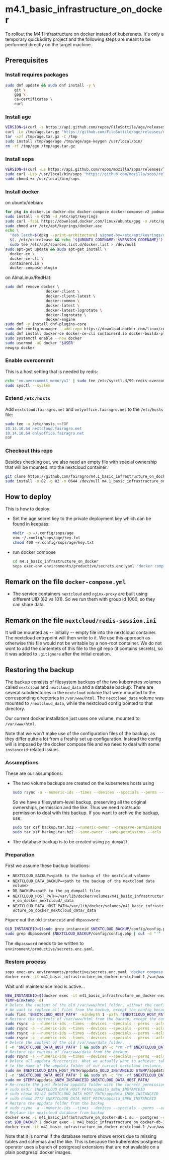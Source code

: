 # m4.1_basic_infrastructure_on_docker

To rollout the M4.1 infrastructure on docker instead of kuberenets.
It's only a temporary quick&dirty project and the following steps are meant to be
performed directly on the target machine.

## Prerequisites

### Install requires packages

```bash
sudo dnf update && sudo dnf install -y \
    git \
    gpg \
    ca-certificates \
    curl
```

### Install age

```bash
VERSION=$(curl -s https://api.github.com/repos/FiloSottile/age/releases/latest | grep tag_name | cut -d '"' -f4)
curl -Lo /tmp/age.tar.gz "https://github.com/FiloSottile/age/releases/download/${VERSION}/age-${VERSION}-linux-amd64.tar.gz"
tar -xzf /tmp/age.tar.gz -C /tmp
sudo install /tmp/age/age /tmp/age/age-keygen /usr/local/bin/
rm -rf /tmp/age /tmp/age.tar.gz
```

### Install sops

```bash
VERSION=$(curl -Ls https://api.github.com/repos/mozilla/sops/releases/latest | grep tag_name | cut -d '"' -f4)
sudo curl -Lso /usr/local/bin/sops "https://github.com/mozilla/sops/releases/download/$VERSION/sops-$VERSION.linux.amd64"
sudo chmod +x /usr/local/bin/sops
```

### Install docker

on ubuntu/debian:

```bash
for pkg in docker.io docker-doc docker-compose docker-compose-v2 podman-docker containerd runc; do sudo apt-get remove $pkg; done
sudo install -m 0755 -d /etc/apt/keyrings
sudo curl -fsSL https://download.docker.com/linux/ubuntu/gpg -o /etc/apt/keyrings/docker.asc
sudo chmod a+r /etc/apt/keyrings/docker.asc
echo \
  "deb [arch=$(dpkg --print-architecture) signed-by=/etc/apt/keyrings/docker.asc] https://download.docker.com/linux/ubuntu \
  $(. /etc/os-release && echo "${UBUNTU_CODENAME:-$VERSION_CODENAME}") stable" | \
  sudo tee /etc/apt/sources.list.d/docker.list > /dev/null
sudo apt-get update && sudo apt-get install \
  docker-ce \
  docker-ce-cli \
  containerd.io \
  docker-compose-plugin
```

on AlmaLinux/RedHat:

```bash
sudo dnf remove docker \
                  docker-client \
                  docker-client-latest \
                  docker-common \
                  docker-latest \
                  docker-latest-logrotate \
                  docker-logrotate \
                  docker-engine
sudo dnf -y install dnf-plugins-core
sudo dnf config-manager --add-repo https://download.docker.com/linux/centos/docker-ce.repo
sudo dnf install docker-ce docker-ce-cli containerd.io docker-buildx-plugin docker-compose-plugin
sudo systemctl enable --now docker
sudo usermod -aG docker "$USER"
newgrp docker
```

### Enable overcommit

This is a host setting that is needed by redis:

```bash
echo 'vm.overcommit_memory=1' | sudo tee /etc/sysctl.d/99-redis-overcommit.conf
sudo sysctl --system
```

### Extend `/etc/hosts`

Add `nextcloud.fairagro.net` and `onlyoffice.fairagro.net` to the `/etc/hosts` file:

```bash
sudo tee -a /etc/hosts <<EOF
10.14.10.64 nextcloud.fairagro.net
10.14.10.64 onlyoffice.fairagro.net
EOF
```

### Checkout this repo

Besides checking out, we also need an empty file with special ownership that
will be mounted into the nextcloud container.

```bash
git clone https://github.com/fairagro/m4.1_basic_infrastructure_on_docker.git
sudo install -o 82 -g 82 -m 0644 /dev/null m4.1_basic_infrastructure_on_docker/nextcloud/redis-session.ini
```

## How to deploy

This is how to deploy:

* Set the age secret key to the private deployment key which can be
  found in keepass:

  ```bash
  mkdir -p ~/.config/sops/age
  vim ~/.config/sops/age/key.txt
  chmod 400 ~/.config/sops/age/key.txt
  ```

* run docker compose

  ```bash
  cd m4.1_basic_infrastructure_on_docker
  sops exec-env environments/productive/secrets.enc.yaml 'docker compose up -d'
  ```

## Remark on the file `docker-compose.yml`

* The service containers `nextcloud` and `nginx-proxy` are built using different
  UID (82 vs 101). So we run them with group id 1000, so they can share data.

## Remark on the file `nextcloud/redis-session.ini`

It will be mounted as -- initially -- empty file into the nextcloud container.
The nextcloud entrypoint will then write to it. We use this approach as otherwise
this file would not be writable by a non-root container. We do not wont to add the
contentets of this file to the git repo (it contains secrets), so it was added to
`.gitignore` after the initial creation.

## Restoring the backup

The backup consists of filesystem backups of the two kubernetes volumes called
`nextcloud` and `nextcloud_data` and a database backup.
There are several subdirectories in the `nextcloud` volume that were mounted to
the corresponding directories in `/var/www/html`. The `nextcloud_data` volume was
mounted to `/nextcloud_data`, while the nextcloud config pointed to that directory.

Our current docker installation just uses one volume, mounted to `/var/www/html`.

Note that we won't make use of the configuration files of the backup, as they differ
quite a lot from a freshly set up configuration. Instead the config will is imposed
by the docker compose file and we need to deal with some `instanceid`-related issues.

### Assumptions

These are our assumptions:

* The two volume backups are created on the kubernetes hosts using

  ```bash
  sudo rsync -a --numeric-ids --times --devices --specials --perms --acls --xattrs ...
  ```

  So we have a filesystem-level backup, preserving all the original ownerships, permission
  and the like. Thus we need root/sudo permission to deal with this backup.
  If you want to archive the backup, use:

  ```bash
  sudo tar czf backup.tar.bz2 --numeric-owner --preserve-permissions --acls --xattrs backup_folder
  sudo tar xzf backup.tar.bz2 --same-owner --same-permissions --acls --xattrs
  ```

* The database backup is to be created using `pg_dumpall`.

### Preparation

First we assume these backup locations:

* `NEXTCLOUD_BACKUP=<path to the backup of the nextcloud volume>`
* `NEXTCLOUD_DATA_BACKUP=<path to the backup of the nextcloud data volume>`
* `DB_BACKUP=<path to the pg_dumpall file>`
* `NEXTCLOUD_HOST_PATH=/var/lib/docker/volumes/m41_basic_infrastructure_on_docker_nextcloud/_data`
* `NEXTCLOUD_DATA_HOST_PATH=/var/lib/docker/volumes/m41_basic_infrastructure_on_docker_nextcloud_data/_data`

Figure out the old `instanceid` and `dbpassword`:

```bash
OLD_INSTANCEID=$(sudo grep instanceid $NEXTCLOUD_BACKUP/config/config.php | cut -d "'" -f 4)
sudo grep dbpassword $NEXTCLOUD_BACKUP/config/config.php | cut -d "'" -f 4
```

The `dbpassword` needs to be written to `environment/productive/secrets.enc.yaml`.

### Restore process

```bash
sops exec-env environments/productive/secrets.enc.yaml 'docker compose up -d'
docker exec -it m41_basic_infrastructure_on_docker-nextcloud-1 /var/www/html/occ maintenance:mode --on
```

Wait until maintenance mod is active...

```bash
NEW_INSTANCEID=$(docker exec -it m41_basic_infrastructure_on_docker-nextcloud-1 grep instanceid config/config.php | cut -d "'" -f 4)
TEMP=$(mktemp -d)
# Delete the content of the old /var/www/html folder, without the config folder.
# We want to replace all files from the backup, except the config because it's not up-to-date anymore.
sudo find "$NEXTCLOUD_HOST_PATH" -mindepth 1 -path "$NEXTCLOUD_HOST_PATH/config" -prune -o -exec rm -rf {} +
# Restore the contents of /var/www/html from the backup, except the config folder
sudo rsync -a --numeric-ids --times --devices --specials --perms --acls --xattrs $NEXTCLOUD_BACKUP/html/* $NEXTCLOUD_HOST_PATH
sudo rsync -a --numeric-ids --times --devices --specials --perms --acls --xattrs $NEXTCLOUD_BACKUP/custom_apps /$NEXTCLOUD_HOST_PATH
sudo rsync -a --numeric-ids --times --devices --specials --perms --acls --xattrs $NEXTCLOUD_BACKUP/root $NEXTCLOUD_HOST_PATH
sudo rsync -a --numeric-ids --times --devices --specials --perms --acls --xattrs $NEXTCLOUD_BACKUP/themes $NEXTCLOUD_HOST_PATH
# Delete the content of the old /var/www/data folder.
[ -n "$NEXTCLOUD_DATA_HOST_PATH" ] && sudo sh -c "rm -rf $NEXTCLOUD_DATA_HOST_PATH/*"
# Restore the contens of /var/www/data from the backup
sudo rsync -a --numeric-ids --times --devices --specials --perms --acls --xattrs $NEXTCLOUD_DATA_BACKUP/data/* $NEXTCLOUD_DATA_HOST_PATH
# Delete all appdata directories. What we actually want to achieve: take the active appdata folder of the backup and rename it
# to the name of the appdata folder of our current nextcloud instance, while deleting all other appdata folders.
sudo mv $NEXTCLOUD_DATA_HOST_PATH/appdata_$OLD_INSTANCEID $TEMP/appdata_$NEW_INSTANCEID
[ -n "$NEXTCLOUD_DATA_HOST_PATH" ] && sudo sh -c "rm -rf $NEXTCLOUD_DATA_HOST_PATH/appdata_*"
sudo mv $TEMP/appdata_$NEW_INSTANCEID $NEXTCLOUD_DATA_HOST_PATH/
# Re-create the just deleted appdata folder with the correct permissions
# sudo mkdir $NEXTCLOUD_DATA_HOST_PATH/appdata_$NEW_INSTANCEID
# sudo chown 82:82 $NEXTCLOUD_DATA_HOST_PATH/appdata_$NEW_INSTANCEID
# sudo chmod 2775 $NEXTCLOUD_DATA_HOST_PATH/appdata_$NEW_INSTANCEID
# Restore the appdata folder from the backup
# sudo rsync -a --numeric-ids --times --devices --specials --perms --acls --xattrs $NEXTCLOUD_DATA_BACKUP/data/appdata_$OLD_INSTANCEID/* $NEXTCLOUD_DATA_HOST_PATH/appdata_$NEW_INSTANCEID
# Replace the nextcloud database from backup
docker exec -i m41_basic_infrastructure_on_docker-db-1 su - postgres -c 'psql -c "DROP DATABASE \"nextcloud\""'
cat $DB_BACKUP | docker exec -i m41_basic_infrastructure_on_docker-db-1 su - postgres -c 'psql'
docker exec -it m41_basic_infrastructure_on_docker-nextcloud-1 /var/www/html/occ maintenance:mode --off
```

Note that it is normal if the database restore shows errors due to missing tables and schemas and the like.
This is because the kuberentes postgresql operator uses a bunch of postgresql extensions that are not
available on a plain postgresql docker images.
